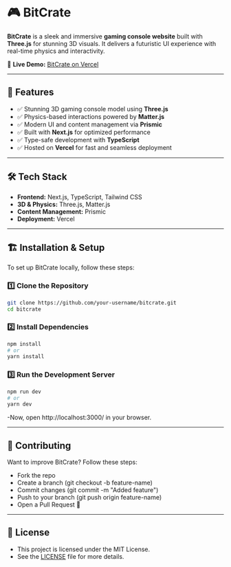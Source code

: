 # 🎮 BitCrate  

**BitCrate** is a sleek and immersive **gaming console website** built with **Three.js** for stunning 3D visuals. It delivers a futuristic UI experience with real-time physics and interactivity.  

🔗 **Live Demo:** [BitCrate on Vercel](https://bit-crate.vercel.app/)  

---

## 🚀 Features  

- ✅ Stunning 3D gaming console model using **Three.js**  
- ✅ Physics-based interactions powered by **Matter.js**  
- ✅ Modern UI and content management via **Prismic**  
- ✅ Built with **Next.js** for optimized performance  
- ✅ Type-safe development with **TypeScript**  
- ✅ Hosted on **Vercel** for fast and seamless deployment  

---

## 🛠 Tech Stack  

- **Frontend:** Next.js, TypeScript, Tailwind CSS  
- **3D & Physics:** Three.js, Matter.js  
- **Content Management:** Prismic  
- **Deployment:** Vercel  

---

## 🏗 Installation & Setup  

To set up BitCrate locally, follow these steps:  

### 1️⃣ Clone the Repository  
```bash
git clone https://github.com/your-username/bitcrate.git
cd bitcrate

```

### 2️⃣ Install Dependencies
```bash 
npm install
# or
yarn install
```
### 3️⃣ Run the Development Server
```bash
npm run dev
# or
yarn dev
```
-Now, open http://localhost:3000/ in your browser.

---

## 🤝 Contributing
 Want to improve BitCrate? Follow these steps:

-  Fork the repo
-  Create a branch (git checkout -b feature-name)
-  Commit changes (git commit -m "Added feature")
-  Push to your branch (git push origin feature-name)
-  Open a Pull Request 🚀

---

## 📜 License
- This project is licensed under the MIT License.
- See the [LICENSE](https://choosealicense.com/) file for more details.